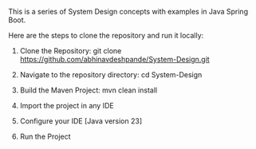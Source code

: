 This is a series of System Design concepts with examples in Java Spring Boot.

Here are the steps to clone the repository and run it locally:
1. Clone the Repository:
   git clone https://github.com/abhinavdeshpande/System-Design.git

2. Navigate to the repository directory:
   cd System-Design

3. Build the Maven Project:
   mvn clean install

4. Import the project in any IDE

5. Configure your IDE [Java version 23]

6. Run the Project
